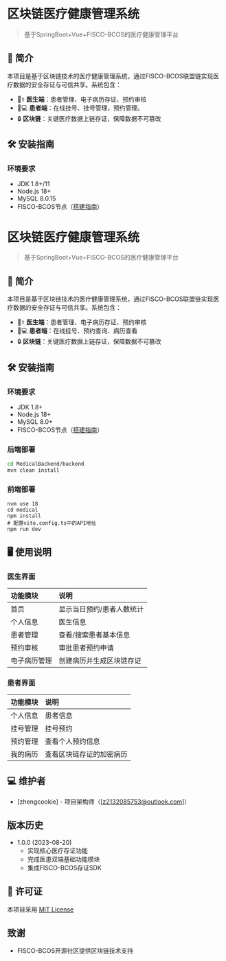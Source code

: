# **区块链医疗健康管理系统**

> 基于SpringBoot+Vue+FISCO-BCOS的医疗健康管理平台

## 🌟 简介
本项目是基于区块链技术的医疗健康管理系统，通过FISCO-BCOS联盟链实现医疗数据的安全存证与可信共享。系统包含：
- 👨⚕️ **医生端**：患者管理、电子病历存证、预约审核
- 👨💻 **患者端**：在线挂号、挂号管理，预约管理。
- 🔒 **区块链**：关键医疗数据上链存证，保障数据不可篡改

## 🛠️ 安装指南

### 环境要求
- JDK 1.8+/11
- Node.js 18+
- MySQL 8.0.15
- FISCO-BCOS节点（[搭建指南](https://fisco-bcos-documentation.readthedocs.io/)）

# **区块链医疗健康管理系统**

> 基于SpringBoot+Vue+FISCO-BCOS的医疗健康管理平台

## 🌟 简介
本项目是基于区块链技术的医疗健康管理系统，通过FISCO-BCOS联盟链实现医疗数据的安全存证与可信共享。系统包含：
- 👨⚕️ **医生端**：患者管理、电子病历存证、预约审核
- 👨💻 **患者端**：在线挂号、预约查询、病历查看
- 🔒 **区块链**：关键医疗数据上链存证，保障数据不可篡改

## 🛠️ 安装指南

### 环境要求
- JDK 1.8+
- Node.js 18+
- MySQL 8.0+
- FISCO-BCOS节点（[搭建指南](https://fisco-bcos-documentation.readthedocs.io/)）

### 后端部署
```bash
cd MedicalBackend/backend
mvn clean install
```

### 前端部署

```
nvm use 18
cd medical
npm install
# 配置vite.config.ts中的API地址
npm run dev
```

## 🖥️ 使用说明

### 医生界面

| 功能模块     | 说明                      |
| :----------- | :------------------------ |
| 首页         | 显示当日预约/患者人数统计 |
| 个人信息     | 医生信息                  |
| 患者管理     | 查看/搜索患者基本信息     |
| 预约审核     | 审批患者预约申请          |
| 电子病历管理 | 创建病历并生成区块链存证  |

### 患者界面

| 功能模块 | 说明                     |
| :------- | :----------------------- |
| 个人信息 | 患者信息                 |
| 挂号管理 | 挂号预约                 |
| 预约管理 | 查看个人预约信息         |
| 我的病历 | 查看区块链存证的加密病历 |

## 💻 维护者

- [zhengcookie] - 项目架构师（[z2132085753@outlook.com]）

##  版本历史

- 1.0.0 (2023-08-20)
  - 实现核心医疗存证功能
  - 完成医患双端基础功能模块
  - 集成FISCO-BCOS存证SDK

## 📄 许可证

本项目采用 [MIT License](LICENSE)

##  致谢

- FISCO-BCOS开源社区提供区块链技术支持
